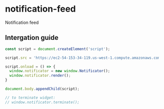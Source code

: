 # notification-feed
Notification feed


## Intergation guide

```js
const script = document.createElement('script');

script.src = 'https://ec2-54-153-34-119.us-west-1.compute.amazonaws.com:3000//sdk.js';

script.onload = () => {
  window.notificator = new window.Notificator();
  window.notificator.render();
}

document.body.appendChild(script);

// to terminate widget:
// window.notificator.terminate();
```

